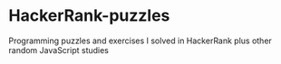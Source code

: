 # HackerRank-puzzles
Programming puzzles and exercises I solved in HackerRank plus other random JavaScript studies

